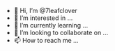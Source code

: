 - 👋 Hi, I’m @7leafclover
- 👀 I’m interested in ...
- 🌱 I’m currently learning ...
- 💞️ I’m looking to collaborate on ...
- 📫 How to reach me ...

<!---
7leafclover/7leafclover is a ✨ special ✨ repository because its `README.md` (this file) appears on your GitHub profile.
You can click the Preview link to take a look at your changes.
--->
